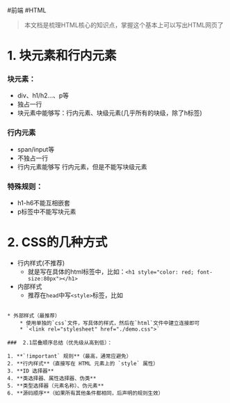 #前端 #HTML

> 本文档是梳理HTML核心的知识点，掌握这个基本上可以写出HTML网页了

# 1. 块元素和行内元素

### 块元素：
* div、h1/h2...、p等
* 独占一行
* 块元素中能够写：行内元素、块级元素(几乎所有的块级，除了h标签)

### 行内元素
* span/input等
* 不独占一行
* 行内元素能够写  行内元素，但是不能写块级元素

### 特殊规则：
* h1-h6不能互相嵌套
* p标签中不能写块元素

# 2. CSS的几种方式

* 行内样式(不推荐)
	* 就是写在具体的html标签中，比如：`<h1 style="color: red; font-size:80px"></h1>`
* 内部样式
	* 推荐在`head`中写`<style>`标签，比如
	```css
<style>
	button {
		width: 200px;
	}
</style>
```
* 外部样式（最推荐）
	* 使用单独的`css`文件，写具体的样式，然后在`html`文件中建立连接即可
	* `<link rel="stylesheet" href="./demo.css">`

###  2.1层叠顺序总结（优先级从高到低）：

1. **`!important` 规则**（最高，通常应避免）
2. **行内样式**（直接写在 HTML 元素上的 `style` 属性）
3. **ID 选择器**
4. **类选择器、属性选择器、伪类**
5. **类型选择器（元素名称）、伪元素**
6. **源码顺序**（如果所有其他条件都相同，后声明的规则生效）

